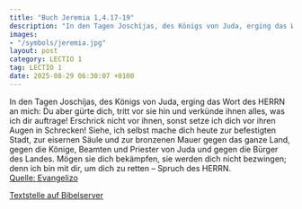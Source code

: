 ```yaml
---
title: "Buch Jeremia 1,4.17-19"
description: "In den Tagen Joschíjas, des Königs von Juda, erging das Wort des HERRN an mich: Du aber gürte dich, tritt vor sie hin und verkünde ihnen alles, was ich dir auftrage! Erschrick nicht vor ihnen, sonst setze ich dich vor ihren Augen in Schrecken! Siehe, ich selbst mache dich heute z...."
images:
- "/symbols/jeremia.jpg"
layout: post
category: LECTIO 1
tag: LECTIO 1
date: 2025-08-29 06:30:07 +0100
---
```

In den Tagen Joschíjas, des Königs von Juda, erging das Wort des HERRN an mich:
Du aber gürte dich, tritt vor sie hin und verkünde ihnen alles, was ich dir auftrage! Erschrick nicht vor ihnen, sonst setze ich dich vor ihren Augen in Schrecken!
Siehe, ich selbst mache dich heute zur befestigten Stadt, zur eisernen Säule und zur bronzenen Mauer gegen das ganze Land, gegen die Könige, Beamten und Priester von Juda und gegen die Bürger des Landes.<!--more-->
Mögen sie dich bekämpfen, sie werden dich nicht bezwingen; denn ich bin mit dir, um dich zu retten – Spruch des HERRN.<br>
[Quelle: Evangelizo](https://evangeliumtagfuertag.org/DE/gospel)

[Textstelle auf Bibelserver](https://www.bibleserver.com/EU/Jeremia1,4.17-19)
